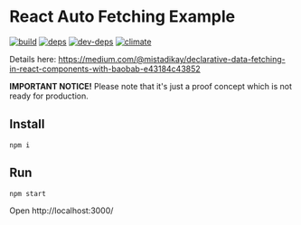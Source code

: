 # React Auto Fetching Example

[![build](http://img.shields.io/travis/mistadikay/react-auto-fetching-example/master.svg?style=flat-square)](http://travis-ci.org/mistadikay/react-auto-fetching-example)
[![deps](https://david-dm.org/mistadikay/react-auto-fetching-example.svg?style=flat-square)](https://david-dm.org/mistadikay/react-auto-fetching-example)
[![dev-deps](https://david-dm.org/mistadikay/react-auto-fetching-example/dev-status.svg?style=flat-square)](https://david-dm.org/mistadikay/react-auto-fetching-example#info=devDependencies)
[![climate](https://img.shields.io/codeclimate/github/mistadikay/react-auto-fetching-example.svg?style=flat-square)](https://codeclimate.com/github/mistadikay/react-auto-fetching-example)

Details here: https://medium.com/@mistadikay/declarative-data-fetching-in-react-components-with-baobab-e43184c43852

**IMPORTANT NOTICE!** Please note that it's just a proof concept which is not ready for production.

## Install

```
npm i
```

## Run

```
npm start
```
Open http://localhost:3000/
